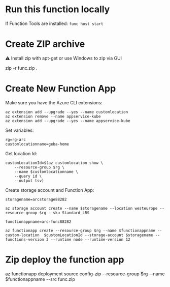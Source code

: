 # Run this function locally

If Function Tools are installed: `func host start`

# Create ZIP archive

⚠️ Install zip with apt-get or use Windows to zip via GUI

zip -r func.zip .

# Create New Function App

Make sure you have the Azure CLI extensions:

```
az extension add --upgrade --yes --name customlocation
az extension remove --name appservice-kube
az extension add --upgrade --yes --name appservice-kube
```

Set variables:

```
rg=rg-arc
customlocationname=geba-home
```

Get location Id:

```
customLocationId=$(az customlocation show \
    --resource-group $rg \
    --name $customlocationname \
    --query id \
    --output tsv)
```

Create storage account and Function App:

```
storagename=arcstorage88282

az storage account create --name $storagename --location westeurope --resource-group $rg --sku Standard_LRS

functionappname=arc-func88282

az functionapp create --resource-group $rg --name $functionappname --custom-location  $customLocationId --storage-account $storagename --functions-version 3 --runtime node --runtime-version 12
```

# Zip deploy the function app

az functionapp deployment source config-zip --resource-group $rg --name $functionappname --src func.zip
